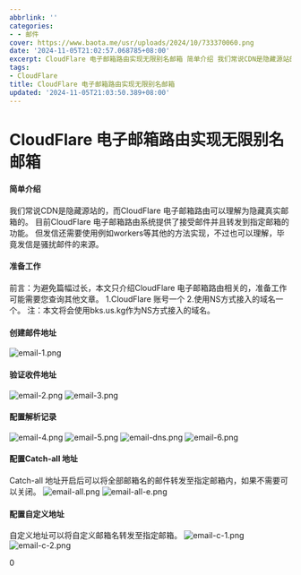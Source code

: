 ```yaml
---
abbrlink: ''
categories:
- - 邮件
cover: https://www.baota.me/usr/uploads/2024/10/733370060.png
date: '2024-11-05T21:02:57.068785+08:00'
excerpt: CloudFlare 电子邮箱路由实现无限别名邮箱 简单介绍 我们常说CDN是隐藏源站的，而Clou...
tags:
- CloudFlare
title: CloudFlare 电子邮箱路由实现无限别名邮箱
updated: '2024-11-05T21:03:50.389+08:00'
---
```

# CloudFlare 电子邮箱路由实现无限别名邮箱


#### 简单介绍

我们常说CDN是隐藏源站的，而CloudFlare 电子邮箱路由可以理解为隐藏真实邮箱的。
目前CloudFlare 电子邮箱路由系统提供了接受邮件并且转发到指定邮箱的功能。
但发信还需要使用例如workers等其他的方法实现，不过也可以理解，毕竟发信是骚扰邮件的来源。

#### 准备工作

前言：为避免篇幅过长，本文只介绍CloudFlare 电子邮箱路由相关的，准备工作可能需要您查询其他文章。
1.CloudFlare 账号一个
2.使用NS方式接入的域名一个。
注：本文将会使用bks.us.kg作为NS方式接入的域名。

#### 创建邮件地址

![email-1.png](https://www.baota.me/usr/uploads/2024/10/2100765709.png "email-1.png")

#### 验证收件地址

![email-2.png](https://www.baota.me/usr/uploads/2024/10/1492025752.png "email-2.png")
![email-3.png](https://www.baota.me/usr/uploads/2024/10/248090159.png "email-3.png")

#### 配置解析记录

![email-4.png](https://www.baota.me/usr/uploads/2024/10/733370060.png "email-4.png")
![email-5.png](https://www.baota.me/usr/uploads/2024/10/3992497692.png "email-5.png")
![email-dns.png](https://www.baota.me/usr/uploads/2024/10/2319849639.png "email-dns.png")
![email-6.png](https://www.baota.me/usr/uploads/2024/10/2277293696.png "email-6.png")

#### 配置Catch-all 地址

Catch-all 地址开启后可以将全部邮箱名的邮件转发至指定邮箱内，如果不需要可以关闭。
![email-all.png](https://www.baota.me/usr/uploads/2024/10/1591738913.png "email-all.png")
![email-all-e.png](https://www.baota.me/usr/uploads/2024/10/2830441108.png "email-all-e.png")

#### 配置自定义地址

自定义地址可以将自定义邮箱名转发至指定邮箱。
![email-c-1.png](https://www.baota.me/usr/uploads/2024/10/2604008111.png "email-c-1.png")
![email-c-2.png](https://www.baota.me/usr/uploads/2024/10/2425960061.png "email-c-2.png")

0
